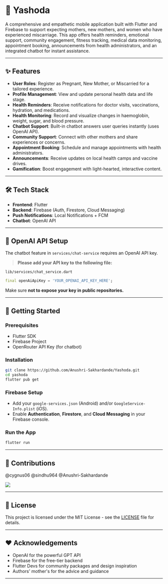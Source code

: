 # 🌸 Yashoda

A comprehensive and empathetic mobile application built with Flutter and Firebase to support expecting mothers, new mothers, and women who have experienced miscarriage. This app offers health reminders, emotional support, community engagement, fitness tracking, medical data monitoring, appointment booking, announcements from health administrators, and an integrated chatbot for instant assistance.

---

## ✨ Features

- **User Roles**: Register as Pregnant, New Mother, or Miscarried for a tailored experience.
- **Profile Management**: View and update personal health data and life stage.
- **Health Reminders**: Receive notifications for doctor visits, vaccinations, hydration, and medications.
- **Health Monitoring**: Record and visualize changes in haemoglobin, weight, sugar, and blood pressure.
- **Chatbot Support**: Built-in chatbot answers user queries instantly (uses OpenAI API).
- **Community Support**: Connect with other mothers and share experiences or concerns.
- **Appointment Booking**: Schedule and manage appointments with health administrators.
- **Announcements**: Receive updates on local health camps and vaccine drives.
- **Gamification**: Boost engagement with light-hearted, interactive content.

---

## 🛠 Tech Stack

- **Frontend**: Flutter
- **Backend**: Firebase (Auth, Firestore, Cloud Messaging)
- **Push Notifications**: Local Notifications + FCM
- **Chatbot**: OpenAI API

---

## 🔐 OpenAI API Setup

The chatbot feature in `services/chat-service` requires an OpenAI API key.

> **Please add your API key to the following file:**

```
lib/services/chat_service.dart
```

```dart
final openAiApiKey = 'YOUR_OPENAI_API_KEY_HERE';
```

Make sure **not to expose your key in public repositories.**

---

## 🚀 Getting Started

### Prerequisites

- Flutter SDK
- Firebase Project
- OpenRouter API Key (for chatbot)

### Installation

```bash
git clone https://github.com/Anushri-Sakhardande/Yashoda.git
cd yashoda
flutter pub get
```

### Firebase Setup

- Add your `google-services.json` (Android) and/or `GoogleService-Info.plist` (iOS).
- Enable **Authentication**, **Firestore**, and **Cloud Messaging** in your Firebase console.

### Run the App

```bash
flutter run
```

---

## 🤝 Contributions

@cygnus06
@sindhu964
@Anushri-Sakhardande


<a href="https://github.com/Anushri-Sakhardande/Yashoda/graphs/contributors">
  <img src="https://contrib.rocks/image?repo=Anushri-Sakhardande/Yashoda" />
</a>


---

## 📄 License

This project is licensed under the MIT License - see the [LICENSE](LICENSE) file for details.

---

## ❤️ Acknowledgements

- OpenAI for the powerful GPT API
- Firebase for the free-tier backend
- Flutter Devs for community packages and design inspiration
- Authors' mother's for the advice and guidance

---
